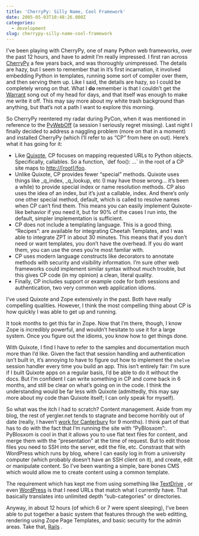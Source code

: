 ```yaml
---
title: 'CherryPy: Silly Name, Cool Framework'
date: 2005-05-03T10:48:26.000Z
categories:
  - development
slug: cherrypy-silly-name-cool-framework
---
```

I’ve been playing with CherryPy, one of many Python web frameworks, over the past 12 hours, and have to admit I’m really impressed. I first ran across [CherryPy][1]  a few years back, and was thoroughly unimpressed. The details are hazy, but I seem to remember that in it’s first incarnation, it involved embedding Python in templates, running some sort of compiler over them, and then serving them up. Like I said, the details are hazy, so I could be completely wrong on that. What I **do** remember is that I couldn’t get the [Warrant][2]  song out of my head for days, and that itself was enough to make me write it off. This may say more about my white trash background than anything, but that’s not a path I want to explore this morning.

So CherryPy reentered my radar during PyCon, when it was mentioned in reference to the [PyWebOff][3]  (a session I seriously regret missing). Last night I finally decided to address a naggling problem (more on that in a moment) and installed CherryPy (which I’ll refer to as “CP” from here on out). Here’s what it has going for it:

<ul class="simple">
  <li>
    Like <a class="reference external" href="http://mems-exchange.org/software/quixote">Quixote</a>, CP focuses on mapping requested URLs to Python objects. Specifically, callables. So a function, `def foo(): ...` in the root of a CP site maps to <a class="reference external" href="http://[root]/foo">http://[root]/foo</a>.
  </li>
  <li>
    Unlike Quixote, CP provides fewer “special” methods. Quixote uses things like _q_index, _q_lookup, etc (I may have those wrong… it’s been a while) to provide special index or name resolution methods. CP also uses the idea of an index, but it’s just a callable, index. And there’s only one other special method, default, which is called to resolve names when CP can’t find them. This means you can easily implement Quixote-like behavior if you need it, but for 90% of the cases I run into, the default, simpler implementation is sufficient.
  </li>
  <li>
    CP does not include a templating language. This is a good thing. “Recipes”: are available for integrating Cheetah Templates, and I was able to integrate ZPT in about 30 minutes. This means that if you don’t need or want templates, you don’t have the overhead. If you do want them, you can use the ones you’re most famliar with.
  </li>
  <li>
    CP uses modern language constructs like decorators to annotate methods with security and visibility information. I’m sure other web frameworks could implement similar syntax without much trouble, but this gives CP code (in my opinion) a clean, literal quality.
  </li>
  <li>
    Finally, CP includes support or example code for both sessions and authentication, two very common web application idioms.
  </li>
</ul>

I’ve used Quixote and Zope extensively in the past. Both have really compelling qualities. However, I think the most compelling thing about CP is how quickly I was able to get up and running.

It took months to get this far in Zope. Now that I’m there, though, I know Zope is incredibly powerful, and wouldn’t hesitate to use it for a large system. Once you figure out the idioms, you know how to get things done.

With Quixote, I find I have to refer to the samples and documentation much more than I’d like. Given the fact that session handling and authentication isn’t built in, it’s annoying to have to figure out how to implement the `shelve` session handler every time you build an app. This isn’t entirely fair: I’m sure if I built Quixote apps on a regular basis, I’d be able to do it without the docs. But I’m confident I can write something in CP and come back in 6 months, and still be clear on what’s going on in the code. I think the understanding would be far less with Quixote (admittedly, this may say more about my code than Quixote itself; I can only speak for myself).

So what was the itch I had to scratch? Content management. Aside from my blog, the rest of yergler.net tends to stagnate and become horribly out of date (really, I haven’t [work for Canterbury][4]  for 9 months). I think part of that has to do with the fact that I’m running the site with “PyBlosxom”:. PyBlosxom is cool in that it allows you to use flat text files for content, and merge them with the “presentation” at the time of request. But to edit those files you need to SSH into the server, edit the file, etc. Constrast that with WordPress which runs by blog, where I can easily log in from a university computer (which probably doesn’t have an SSH client on it), and create, edit or manipulate content. So I’ve been wanting a simple, bare bones CMS which would allow me to create content using a common template.

The requirement which has kept me from using something like [TextDrive][5] , or even [WordPress][6]  is that I need URLs that match what I currently have. That basically translates into unlimited depth “sub-categories” or directories.

Anyway, in about 12 hours (of which 6 or 7 were spent sleeping), I’ve been able to put together a basic system that features through the web editting, rendering using Zope Page Templates, and basic security for the admin areas. Take that, [Rails][7] .



 [1]: http://cherrypy.org
 [2]: http://www.allmusic.com/cg/amg.dll?p=amg&sql=10:2d87gjqrj6ix
 [3]: http://pyre.third-bit.com/pyweb/index.html
 [4]: http://yergler.net
 [5]: http://textdrive.com
 [6]: http://wordpress.org
 [7]: http://rubyonrails.org

